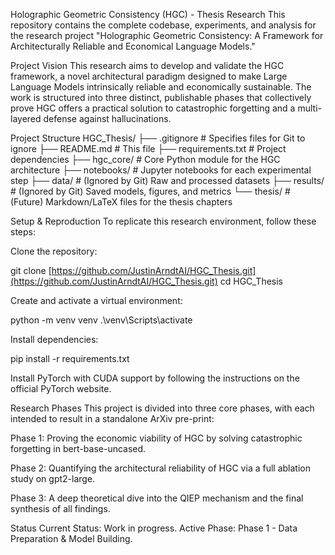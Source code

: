 Holographic Geometric Consistency (HGC) - Thesis Research
This repository contains the complete codebase, experiments, and analysis for the research project "Holographic Geometric Consistency: A Framework for Architecturally Reliable and Economical Language Models."

Project Vision
This research aims to develop and validate the HGC framework, a novel architectural paradigm designed to make Large Language Models intrinsically reliable and economically sustainable. The work is structured into three distinct, publishable phases that collectively prove HGC offers a practical solution to catastrophic forgetting and a multi-layered defense against hallucinations.

Project Structure
HGC_Thesis/
├── .gitignore         # Specifies files for Git to ignore
├── README.md          # This file
├── requirements.txt   # Project dependencies
├── hgc_core/          # Core Python module for the HGC architecture
├── notebooks/         # Jupyter notebooks for each experimental step
├── data/              # (Ignored by Git) Raw and processed datasets
├── results/           # (Ignored by Git) Saved models, figures, and metrics
└── thesis/            # (Future) Markdown/LaTeX files for the thesis chapters

Setup & Reproduction
To replicate this research environment, follow these steps:

Clone the repository:

git clone [https://github.com/JustinArndtAI/HGC_Thesis.git](https://github.com/JustinArndtAI/HGC_Thesis.git)
cd HGC_Thesis

Create and activate a virtual environment:

python -m venv venv
.\venv\Scripts\activate

Install dependencies:

pip install -r requirements.txt

Install PyTorch with CUDA support by following the instructions on the official PyTorch website.

Research Phases
This project is divided into three core phases, with each intended to result in a standalone ArXiv pre-print:

Phase 1: Proving the economic viability of HGC by solving catastrophic forgetting in bert-base-uncased.

Phase 2: Quantifying the architectural reliability of HGC via a full ablation study on gpt2-large.

Phase 3: A deep theoretical dive into the QIEP mechanism and the final synthesis of all findings.

Status
Current Status: Work in progress.
Active Phase: Phase 1 - Data Preparation & Model Building.